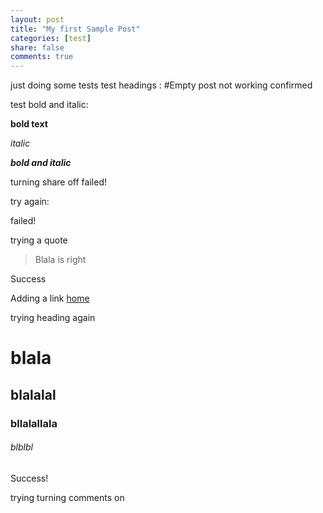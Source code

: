 ```yaml
---
layout: post
title: "My first Sample Post"
categories: [test]
share: false
comments: true
---
```

just doing some tests
test headings : 
#Empty post
not working confirmed

test bold and italic:

**bold text**

_italic_

**_bold and italic_**

turning share off
	failed!

try again:

failed!

trying a quote

>Blala is right

Success

Adding a link [home](https://mohamedmagdysoukar.github.io)

trying heading again

# blala
## blalalal
### bllalallala
###### blblbl

Success!

trying turning comments on



